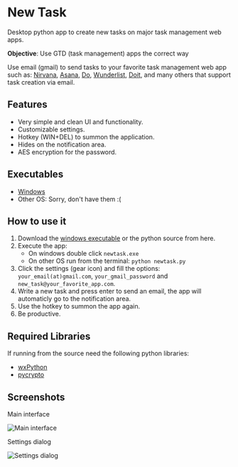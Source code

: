 New Task
========

Desktop python app to create new tasks on major task management web apps.

__Objective__: Use GTD (task management) apps the correct way

Use email (gmail) to send tasks to your favorite task management web app such as: [Nirvana](https://nirvanahq.com), [Asana](https://asana.com), [Do](https://Do.com), [Wunderlist](https://wunderlist.com), [Doit](https://doit.im), and many others that support task creation via email.

Features
--------

- Very simple and clean UI and functionality.
- Customizable settings.
- Hotkey (WIN+DEL) to summon the application.
- Hides on the notification area.
- AES encryption for the password.

Executables
-----------

- [Windows](https://github.com/dfrodriguez143/newtask/blob/master/dist.zip?raw=true)
- Other OS: Sorry, don't have them :(

How to use it
-------------

1. Download the [windows executable](https://github.com/dfrodriguez143/newtask/blob/master/dist.zip?raw=true) or the python source from here.
2. Execute the app:
	- On windows double click ```newtask.exe```
	- On other OS run from the terminal: ```python newtask.py```
3. Click the settings (gear icon) and fill the options: ```your_email(at)gmail.com```, ```your_gmail_password``` and ```new_task@your_favorite_app.com```.
4. Write a new task and press enter to send an email, the app will automaticly go to the notification area.
5. Use the hotkey to summon the app again.
6. Be productive.

Required Libraries
------------------

If running from the source need the following python libraries:
- [wxPython](http://wxpython.org/)
- [pycrypto](https://www.dlitz.net/software/pycrypto/)

Screenshots
-----------

Main interface

![Main interface](http://4.bp.blogspot.com/-CiU0gq1CJA4/UHo4PSsdp-I/AAAAAAAAA_U/5NEHhXBmFCc/s1600/2012-10-13_22h57_27.png)

Settings dialog

![Settings dialog](http://2.bp.blogspot.com/-IbtR43ufPPo/UHo9tIwYMGI/AAAAAAAAA_w/_UH250scHw0/s1600/2012-10-13_23h20_48.png)
